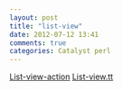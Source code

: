 ```yaml
---
layout: post
title: "list-view"
date: 2012-07-12 13:41
comments: true
categories: Catalyst perl
---
```


[List-view-action](https://gist.github.com/3095846)
[List-view.tt](https://gist.github.com/3095858)
